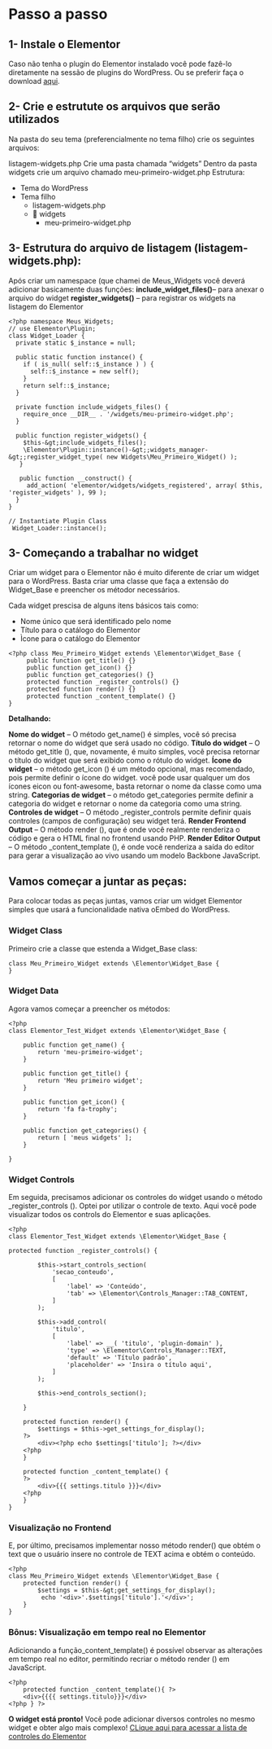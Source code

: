 # Passo a passo
## 1- Instale o Elementor
Caso não tenha o plugin do Elementor instalado você pode fazê-lo diretamente na sessão de plugins do WordPress. Ou se preferir faça o download [aqui](https://br.wordpress.org/plugins/elementor/).
## 2- Crie e estrutute os arquivos que serão utilizados
Na pasta do seu tema (preferencialmente no tema filho) crie os seguintes arquivos:

listagem-widgets.php
Crie uma pasta chamada “widgets”
Dentro da pasta widgets crie um arquivo chamado meu-primeiro-widget.php
Estrutura:

* Tema do WordPress
* Tema filho
    * listagem-widgets.php
    * 📁 widgets
      * meu-primeiro-widget.php

## 3- Estrutura do arquivo de listagem (listagem-widgets.php):

Após criar um namespace (que chamei de Meus_Widgets você deverá adicionar basicamente duas funções:
**include_widget_files()**– para anexar o arquivo do widget
**register_widgets()** – para registrar os widgets na listagem do Elementor

    <?php namespace Meus_Widgets;
    // use Elementor\Plugin; 
    class Widget_Loader { 
      private static $_instance = null;
 
      public static function instance() { 
        if ( is_null( self::$_instance ) ) { 
          self::$_instance = new self(); 
        } 
        return self::$_instance; 
      } 
 
      private function include_widgets_files() { 
        require_once __DIR__ . '/widgets/meu-primeiro-widget.php';
      } 
 
      public function register_widgets() { 
        $this-&gt;include_widgets_files(); 
        \Elementor\Plugin::instance()-&gt;;widgets_manager-&gt;;register_widget_type( new Widgets\Meu_Primeiro_Widget() ); 
       } 
 
       public function __construct() { 
         add_action( 'elementor/widgets/widgets_registered', array( $this, 'register_widgets' ), 99 ); 
      } 
    } 
 
    // Instantiate Plugin Class 
     Widget_Loader::instance();

## 3- Começando a trabalhar no widget
Criar um widget para o Elementor não é muito diferente de criar um widget para o WordPress. Basta criar uma classe que faça a extensão do Widget_Base e preencher os métodor necessários.

Cada widget prescisa de alguns itens básicos tais como:
* Nome único que será identificado pelo nome
* Título para o catálogo do Elementor
* Ìcone para o catálogo do Elementor
```
<?php class Meu_Primeiro_Widget extends \Elementor\Widget_Base {
     public function get_title() {}
     public function get_icon() {}
     public function get_categories() {}
     protected function _register_controls() {}
     protected function render() {}
     protected function _content_template() {}
}
```
**Detalhando:**

**Nome do widget** – O método get_name()  é simples, você só precisa retornar o nome do widget que será usado no código.
**Título do widget** – O método get_title (), que, novamente, é muito simples, você precisa retornar o título do widget que será exibido como o rótulo do widget.
**Ícone do widget** – o método get_icon () é um método opcional, mas recomendado, pois permite definir o ícone do widget. você pode usar qualquer um dos ícones eicon ou font-awesome, basta retornar o nome da classe como uma string.
**Categorias de widget** – o método get_categories permite definir a categoria do widget e retornar o nome da categoria como uma string.
**Controles de widget** – O método _register_controls permite definir quais controles (campos de configuração) seu widget terá.
**Render Frontend Output** – O método render (), que é onde você realmente renderiza o código e gera o HTML final no frontend usando PHP.
**Render Editor Output** – O método _content_template (), é onde você renderiza a saída do editor para gerar a visualização ao vivo usando um modelo Backbone JavaScript.

## Vamos começar a juntar as peças:
Para colocar todas as peças juntas, vamos criar um widget Elementor simples que usará a funcionalidade nativa oEmbed do WordPress.

### Widget Class
Primeiro crie a classe que estenda a Widget_Base class:
```
class Meu_Primeiro_Widget extends \Elementor\Widget_Base {
}
```
### Widget Data
Agora vamos começar a preencher os métodos:

```
<?php
class Elementor_Test_Widget extends \Elementor\Widget_Base {

	public function get_name() {
		return 'meu-primeiro-widget';
	}

	public function get_title() {
		return 'Meu primeiro widget';
	}

	public function get_icon() {
		return 'fa fa-trophy';
	}

	public function get_categories() {
		return [ 'meus widgets' ];
	}

}
```

### Widget Controls

Em seguida, precisamos adicionar os controles do widget usando o método _register_controls (). Optei por utilizar o controle de texto.
Aqui você pode visualizar todos os controls do Elementor e suas aplicações.
```
<?php
class Elementor_Test_Widget extends \Elementor\Widget_Base {

protected function _register_controls() {

		$this->start_controls_section(
			'secao_conteudo',
			[
				'label' => 'Conteúdo',
				'tab' => \Elementor\Controls_Manager::TAB_CONTENT,
			]
		);

		$this->add_control(
			'titulo',
			[
				'label' => __( 'titulo', 'plugin-domain' ),
				'type' => \Elementor\Controls_Manager::TEXT,
				'default' => 'Título padrão',
				'placeholder' => 'Insira o título aqui',
			]
		);

		$this->end_controls_section();

	}

	protected function render() {
		$settings = $this->get_settings_for_display();
	?>
		<div><?php echo $settings['titulo']; ?></div>
	<?php
	}

	protected function _content_template() {
	?>
		<div>{{{ settings.titulo }}}</div>
	<?php
	}
}
```

### Visualização no Frontend

E, por último, precisamos implementar nosso método render() que obtém o text que o usuário insere no controle de TEXT acima e obtém o conteúdo.

```
<?php 
class Meu_Primeiro_Widget extends \Elementor\Widget_Base {
    protected function render() {
        $settings = $this-&gt;get_settings_for_display();
         echo '<div>'.$settings['titulo'].'</div>';
    }
}
```

### Bônus: Visualização em tempo real no Elementor

Adicionando a função_content_template() é possível observar as alterações em tempo real no editor, permitindo recriar o método render () em JavaScript.
```
<?php 
    protected function _content_template(){ ?>
    <div>{{{{ settings.titulo}}}</div>
<?php } ?>
```
**O widget está pronto!**
Você pode adicionar diversos controles no mesmo widget e obter algo mais complexo! [CLique aqui para acessar a lista de controles do Elementor](https://developers.elementor.com/elementor-controls/)
